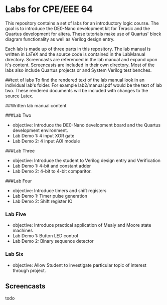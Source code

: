 # Labs for CPE/EEE 64
This repository contains a set of labs for an introductory logic course. The goal is to introduce the DE0-Nano development kit for Terasic and the Quartus development for altera. These tutorials make use of Quartus' block diagram functionality as well as Verilog design entry. 

Each lab is made up of three parts in this repository. The lab manual is written in LaTeX and the source code is contained in the LabManual directory. Screencasts are referenced in the lab manual and expand upon it's content. Screencasts are included in their own directory. Most of the labs also include Quartus projects or and System Verilog  test benches. 

##text of labs
To find the rendered text of the lab manual look in an individual lab's folder. For example lab2/manual.pdf would be the text of lab two. These rendered documents will be included with changes to the source Latex.

##Written lab manual content

###Lab Two
- objective:  Introduce the DE0-Nano development board and the Quartus development environment.
- Lab Demo 1: 4 input XOR gate
- Lab Demo 2: 4 input AOI module

###Lab Three
- objective: Introduce the student to Verilog design entry and Verification
- Lab Demo 1: 4-bit and constant adder
- Lab Demo 2: 4-bit to 4-bit comparitor. 

###Lab Four
- objective:  Introduce timers and shift registers
- Lab Demo 1: Timer pulse generation
- Lab Demo 2: Shift register IO

### Lab Five
- objective: Introduce practical application of Mealy and Moore state machines
- Lab Demo 1:  Button LED control
- Lab Demo 2: Binary sequence detector

### Lab Six
- objective: Allow Student to investigate particular topic of interest through project.

## Screencasts
 todo
